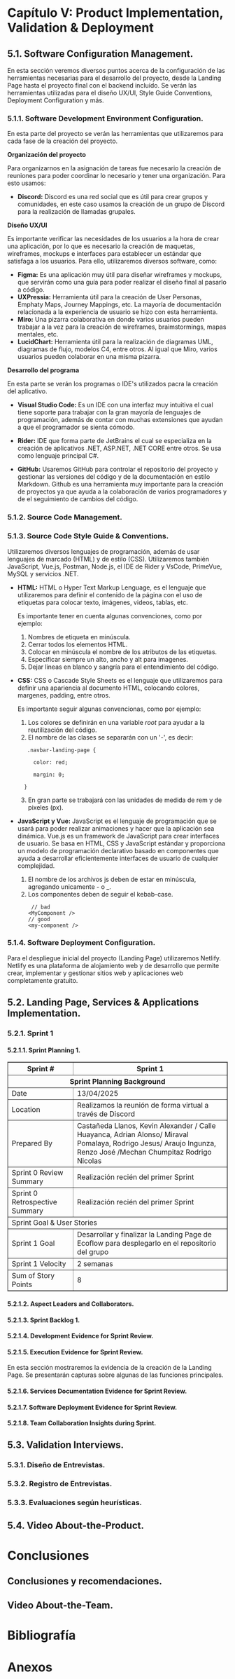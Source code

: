 # Capítulo V: Product Implementation, Validation & Deployment
## 5.1. Software Configuration Management.
En esta sección veremos diversos puntos acerca de la configuración de las herramientas necesarias para el desarrollo del proyecto, desde la Landing Page hasta el proyecto final con el backend incluído. Se verán las herramientas utilizadas para el diseño UX/UI, Style Guide Conventions, Deployment Configuration y más.
### 5.1.1. Software Development Environment Configuration.

En esta parte del proyecto se verán las herramientas que utilizaremos para cada fase de la creación del proyecto.

**Organización del proyecto**

Para organizarnos en la asignación de tareas fue necesario la creación de reuniones para poder coordinar lo necesario y tener una organización. Para esto usamos:
- **Discord:** Discord es una red social que es útil para crear grupos y comunidades, en este caso usamos la creación de un grupo de Discord para la realización de llamadas grupales.  

**Diseño UX/UI**

Es importante verificar las necesidades de los usuarios a la hora de crear una aplicación, por lo que es necesario la creación de maquetas, wireframes, mockups e interfaces para establecer un estándar que satisfaga a los usuarios. Para ello, utilizaremos diversos software, como:

- **Figma:** Es una aplicación muy útil para diseñar wireframes y mockups, que servirán como una guía para poder realizar el diseño final al pasarlo a código.
- **UXPressia:** Herramienta útil para la creación de User Personas, Emphaty Maps, Journey Mappings, etc. La mayoría de documentación relacionada a la experiencia de usuario se hizo con esta herramienta.
- **Miro:** Una pizarra colaborativa en donde varios usuarios pueden trabajar a la vez para la creación de wireframes, braimstormings, mapas mentales, etc.
- **LucidChart:** Herramienta útil para la realización de diagramas UML, diagramas de flujo, modelos C4, entre otros. Al igual que Miro, varios usuarios pueden colaborar en una misma pizarra.

**Desarrollo del programa**

En esta parte se verán los programas o IDE's utilizados pacra la creación del aplicativo.

- **Visual Studio Code:** Es un IDE con una interfaz muy intuitiva el cual tiene soporte para trabajar con la gran mayoría de lenguajes de programación, además de contar con muchas extensiones que ayudan a que el programador se sienta cómodo.

- **Rider:** IDE que forma parte de JetBrains el cual se especializa en la creación de aplicativos .NET, ASP.NET, .NET CORE entre otros. Se usa como lenguaje principal C#.

- **GitHub:** Usaremos GitHub para controlar el repositorio del proyecto y gestionar las versiones del código y de la documentación en estilo Markdown. Github es una herramienta muy importante para la creación de proyectos ya que ayuda a la colaboración de varios programadores y de el seguimiento de cambios del código.
### 5.1.2. Source Code Management.

### 5.1.3. Source Code Style Guide & Conventions.

Utilizaremos diversos lenguajes de programación, además de usar lenguajes de marcado (HTML) y de estilo (CSS). Utilizaremos también JavaScript, Vue.js, Postman, Node.js, el IDE de Rider y VsCode, PrimeVue, MySQL y servicios .NET.

- **HTML:** HTML o Hyper Text Markup Lenguage, es el lenguaje que utilizaremos para definir el contenido de la página con el uso de etiquetas para colocar texto, imágenes, videos, tablas, etc.

    Es importante tener en cuenta algunas convenciones, como por ejemplo:
  1. Nombres de etiqueta en minúscula.
  2. Cerrar todos los elementos HTML.
  3. Colocar en minúscula el nombre de los atributos de las etiquetas.
  4. Especificar siempre un alto, ancho y alt para imagenes.
  5. Dejar lineas en blanco y sangría para el entendimiento del código.
- **CSS:** CSS o Cascade Style Sheets es el lenguaje que utilizaremos para definir una apariencia al documento HTML, colocando colores, margenes, padding, entre otros.

  Es importante seguir algunas convencionas, como por ejemplo:
  1. Los colores se definirán en una variable *root* para ayudar a la reutilización del código.
  2. El nombre de las clases se separarán con un '-', es decir:
   ```
      .navbar-landing-page {
     
        color: red;
     
        margin: 0;
     
     }
   ```
   3. En gran parte se trabajará con las unidades de medida de rem y de pixeles (px).

- **JavaScript y Vue:** JavaScript es el lenguaje de programación que se usará para poder realizar animaciones y hacer que la aplicación sea dinámica. Vue.js es un framework de JavaScript para crear interfaces de usuario. Se basa en HTML, CSS y JavaScript estándar y proporciona un modelo de programación declarativo basado en componentes que ayuda a desarrollar eficientemente interfaces de usuario de cualquier complejidad.
    1. El nombre de los archivos js deben de estar en minúscula, agregando unicamente - o _.
    2. Los componentes deben de seguir el kebab-case.
        ```
         // bad
        <MyComponent />
        // good
        <my-component />  
### 5.1.4. Software Deployment Configuration.
Para el despliegue inicial del proyecto (Landing Page) utilizaremos Netlify. Netlify es una plataforma de alojamiento web y de desarrollo que permite crear, implementar y gestionar sitios web y aplicaciones web completamente gratuito. 
## 5.2. Landing Page, Services & Applications Implementation.
### 5.2.1. Sprint 1
#### 5.2.1.1. Sprint Planning 1.

<table BORDER>
    <tr>
        <th>Sprint #</th>
        <th>Sprint 1</th>
    </tr>
    <tr>
    <th colspan="2">Sprint Planning Background</th>
    </tr>
  <tr>
    <td>Date</td>
    <td>13/04/2025</td>
  </tr>
  <tr>
    <td>Location</td>
    <td>Realizamos la reunión de forma virtual a través de Discord</td>
  </tr>
  <tr>
    <td>Prepared By</td>
    <td>Castañeda Llanos, Kevin Alexander / Calle Huayanca, Adrian Alonso/ Miraval Pomalaya, Rodrigo Jesus/ Araujo Ingunza, Renzo José /Mechan Chumpitaz             Rodrigo Nicolas</td>
   </tr>
     <tr>
    <td>Sprint 0 Review Summary</td>
    <td>Realización recién del primer Sprint</td>
  </tr>
  <tr>
    <td>Sprint 0 Retrospective Summary</td>
    <td>Realización recién del primer Sprint</td>
  </tr>
 <tr>
    <td colspan="2">Sprint Goal & User Stories</td>
  </tr>
  <tr>
    <td>Sprint 1 Goal</td>
    <td>Desarrollar y finalizar la Landing Page de Ecoflow para desplegarlo en el repositorio del grupo</td>
  </tr>
 <tr>
    <td>Sprint 1 Velocity</td>
    <td>2 semanas</td>
  </tr>
  <tr>
    <td>Sum of Story Points</td>
    <td>8</td>
  </tr> 
</table>

#### 5.2.1.2. Aspect Leaders and Collaborators.

#### 5.2.1.3. Sprint Backlog 1.

#### 5.2.1.4. Development Evidence for Sprint Review.

#### 5.2.1.5. Execution Evidence for Sprint Review.
En esta sección mostraremos la evidencia de la creación de la Landing Page. Se presentarán capturas sobre algunas de las funciones principales.

#### 5.2.1.6. Services Documentation Evidence for Sprint Review.

#### 5.2.1.7. Software Deployment Evidence for Sprint Review.

#### 5.2.1.8. Team Collaboration Insights during Sprint.

## 5.3. Validation Interviews.

### 5.3.1. Diseño de Entrevistas.

### 5.3.2. Registro de Entrevistas.

### 5.3.3. Evaluaciones según heurísticas.

## 5.4. Video About-the-Product.

# Conclusiones

## Conclusiones y recomendaciones.

## Video About-the-Team.

# Bibliografía 

# Anexos

